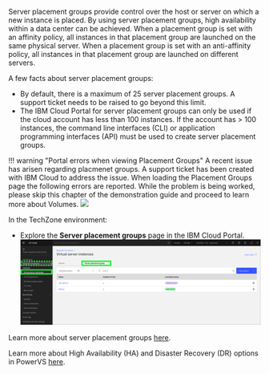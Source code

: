 Server placement groups provide control over the host or server on which a new instance is placed. By using server placement groups, high availability within a data center can be achieved. When a placement group is set with an affinity policy, all instances in that placement group are launched on the same physical server. When a placement group is set with an anti-affinity policy, all instances in that placement group are launched on different servers.

A few facts about server placement groups:

  - By default, there is a maximum of 25 server placement groups. A support ticket needs to be raised to go beyond this limit.
  - The IBM Cloud Portal for server placement groups can only be used if the cloud account has less than 100 instances. If the account has > 100 instances, the command line interfaces (CLI) or application programming interfaces (API) must be used to create server placement groups.

!!! warning "Portal errors when viewing Placement Groups"
    A recent issue has arisen regarding placmenet groups. A support ticket has been created with IBM Cloud to address the issue. When loading the Placement Groups page the following errors are reported.  While the problem is being worked, please skip this chapter of the demonstration guide and proceed to learn more about Volumes.
    ![](attachments/PlacementGropuErrors.png)

In the TechZone environment:

  - Explore the **Server placement groups** page in the IBM Cloud Portal.
  ![](_attachments/ServerPlacementGroups-new.png)

Learn more about server placement groups <a href="https://cloud.ibm.com/docs/power-iaas?topic=power-iaas-placement-groups" target="_blank">here</a>.

Learn more about High Availability (HA) and Disaster Recovery (DR) options in PowerVS <a href="https://cloud.ibm.com/docs/power-iaas?topic=power-iaas-ha-dr" target="_blank">here</a>.
